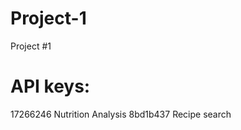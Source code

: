 # Project-1
Project #1


API keys:
===========================================
17266246 Nutrition Analysis
8bd1b437 Recipe search
